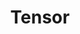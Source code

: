 ---
title: "Tensor"

categories: ['']

tags: ['Tensor']

arabic: ['موتر']

publishers: ['معجم مصطلحات التعلم الآلي والتعلم العميق وعلم البيانات']

types: "word"

slug: ""
---